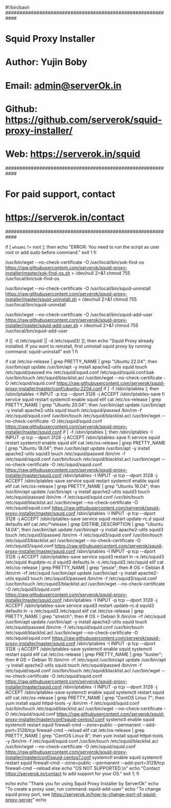 #!/bin/bash
############################################################
# Squid Proxy Installer
# Author: Yujin Boby
# Email: admin@serverOk.in
# Github: https://github.com/serverok/squid-proxy-installer/
# Web: https://serverok.in/squid
############################################################
# For paid support, contact
# https://serverok.in/contact
############################################################

if [ `whoami` != root ]; then
	echo "ERROR: You need to run the script as user root or add sudo before command."
	exit 1
fi

/usr/bin/wget --no-check-certificate -O /usr/local/bin/sok-find-os https://raw.githubusercontent.com/serverok/squid-proxy-installer/master/sok-find-os.sh > /dev/null 2>&1
chmod 755 /usr/local/bin/sok-find-os

/usr/bin/wget --no-check-certificate -O /usr/local/bin/squid-uninstall https://raw.githubusercontent.com/serverok/squid-proxy-installer/master/squid-uninstall.sh > /dev/null 2>&1
chmod 755 /usr/local/bin/squid-uninstall

/usr/bin/wget --no-check-certificate -O /usr/local/bin/squid-add-user https://raw.githubusercontent.com/serverok/squid-proxy-installer/master/squid-add-user.sh > /dev/null 2>&1
chmod 755 /usr/local/bin/squid-add-user

if [[ -d /etc/squid/ || -d /etc/squid3/ ]]; then
    echo "Squid Proxy already installed. If you want to reinstall, first uninstall squid proxy by running command: squid-uninstall"
    exit 1
fi

if cat /etc/os-release | grep PRETTY_NAME | grep "Ubuntu 22.04"; then
    /usr/bin/apt update
    /usr/bin/apt -y install apache2-utils squid
    touch /etc/squid/passwd
    mv /etc/squid/squid.conf /etc/squid/squid.conf.bak
    /usr/bin/touch /etc/squid/blacklist.acl
    /usr/bin/wget --no-check-certificate -O /etc/squid/squid.conf https://raw.githubusercontent.com/serverok/squid-proxy-installer/master/conf/ubuntu-2204.conf
    if [ -f /sbin/iptables ]; then
        /sbin/iptables -I INPUT -p tcp --dport 3128 -j ACCEPT
        /sbin/iptables-save
    fi
    service squid restart
    systemctl enable squid
elif cat /etc/os-release | grep PRETTY_NAME | grep "Ubuntu 20.04"; then
    /usr/bin/apt update
    /usr/bin/apt -y install apache2-utils squid
    touch /etc/squid/passwd
    /bin/rm -f /etc/squid/squid.conf
    /usr/bin/touch /etc/squid/blacklist.acl
    /usr/bin/wget --no-check-certificate -O /etc/squid/squid.conf https://raw.githubusercontent.com/serverok/squid-proxy-installer/master/squid.conf
    if [ -f /sbin/iptables ]; then
        /sbin/iptables -I INPUT -p tcp --dport 3128 -j ACCEPT
        /sbin/iptables-save
    fi
    service squid restart
    systemctl enable squid
elif cat /etc/os-release | grep PRETTY_NAME | grep "Ubuntu 18.04"; then
    /usr/bin/apt update
    /usr/bin/apt -y install apache2-utils squid3
    touch /etc/squid/passwd
    /bin/rm -f /etc/squid/squid.conf
    /usr/bin/touch /etc/squid/blacklist.acl
    /usr/bin/wget --no-check-certificate -O /etc/squid/squid.conf https://raw.githubusercontent.com/serverok/squid-proxy-installer/master/squid.conf
    /sbin/iptables -I INPUT -p tcp --dport 3128 -j ACCEPT
    /sbin/iptables-save
    service squid restart
    systemctl enable squid
elif cat /etc/os-release | grep PRETTY_NAME | grep "Ubuntu 16.04"; then
    /usr/bin/apt update
    /usr/bin/apt -y install apache2-utils squid3
    touch /etc/squid/passwd
    /bin/rm -f /etc/squid/squid.conf
    /usr/bin/touch /etc/squid/blacklist.acl
    /usr/bin/wget --no-check-certificate -O /etc/squid/squid.conf https://raw.githubusercontent.com/serverok/squid-proxy-installer/master/squid.conf
    /sbin/iptables -I INPUT -p tcp --dport 3128 -j ACCEPT
    /sbin/iptables-save
    service squid restart
    update-rc.d squid defaults
elif cat /etc/*release | grep DISTRIB_DESCRIPTION | grep "Ubuntu 14.04"; then
    /usr/bin/apt update
    /usr/bin/apt -y install apache2-utils squid3
    touch /etc/squid3/passwd
    /bin/rm -f /etc/squid3/squid.conf
    /usr/bin/touch /etc/squid3/blacklist.acl
    /usr/bin/wget --no-check-certificate -O /etc/squid3/squid.conf https://raw.githubusercontent.com/serverok/squid-proxy-installer/master/squid.conf
    /sbin/iptables -I INPUT -p tcp --dport 3128 -j ACCEPT
    /sbin/iptables-save
    service squid3 restart
    ln -s /etc/squid3 /etc/squid
    #update-rc.d squid3 defaults
    ln -s /etc/squid3 /etc/squid
elif cat /etc/os-release | grep PRETTY_NAME | grep "jessie"; then
    # OS = Debian 8
    /bin/rm -rf /etc/squid
    /usr/bin/apt update
    /usr/bin/apt -y install apache2-utils squid3
    touch /etc/squid3/passwd
    /bin/rm -f /etc/squid3/squid.conf
    /usr/bin/touch /etc/squid3/blacklist.acl
    /usr/bin/wget --no-check-certificate -O /etc/squid3/squid.conf https://raw.githubusercontent.com/serverok/squid-proxy-installer/master/squid.conf
    /sbin/iptables -I INPUT -p tcp --dport 3128 -j ACCEPT
    /sbin/iptables-save
    service squid3 restart
    update-rc.d squid3 defaults
    ln -s /etc/squid3 /etc/squid
elif cat /etc/os-release | grep PRETTY_NAME | grep "stretch"; then
    # OS = Debian 9
    /bin/rm -rf /etc/squid
    /usr/bin/apt update
    /usr/bin/apt -y install apache2-utils squid
    touch /etc/squid/passwd
    /bin/rm -f /etc/squid/squid.conf
    /usr/bin/touch /etc/squid/blacklist.acl
    /usr/bin/wget --no-check-certificate -O /etc/squid/squid.conf https://raw.githubusercontent.com/serverok/squid-proxy-installer/master/squid.conf
    /sbin/iptables -I INPUT -p tcp --dport 3128 -j ACCEPT
    /sbin/iptables-save
    systemctl enable squid
    systemctl restart squid
elif cat /etc/os-release | grep PRETTY_NAME | grep "buster"; then
    # OS = Debian 10
    /bin/rm -rf /etc/squid
    /usr/bin/apt update
    /usr/bin/apt -y install apache2-utils squid
    touch /etc/squid/passwd
    /bin/rm -f /etc/squid/squid.conf
    /usr/bin/touch /etc/squid/blacklist.acl
    /usr/bin/wget --no-check-certificate -O /etc/squid/squid.conf https://raw.githubusercontent.com/serverok/squid-proxy-installer/master/squid.conf
    /sbin/iptables -I INPUT -p tcp --dport 3128 -j ACCEPT
    /sbin/iptables-save
    systemctl enable squid
    systemctl restart squid
elif cat /etc/os-release | grep PRETTY_NAME | grep "CentOS Linux 7"; then
    yum install squid httpd-tools -y
    /bin/rm -f /etc/squid/squid.conf
    /usr/bin/touch /etc/squid/blacklist.acl
    /usr/bin/wget --no-check-certificate -O /etc/squid/squid.conf https://raw.githubusercontent.com/serverok/squid-proxy-installer/master/conf/squid-centos7.conf
    systemctl enable squid
    systemctl restart squid
    firewall-cmd --zone=public --permanent --add-port=3128/tcp
    firewall-cmd --reload
elif cat /etc/os-release | grep PRETTY_NAME | grep "CentOS Linux 8"; then
    yum install squid httpd-tools -y
    /bin/rm -f /etc/squid/squid.conf
    /usr/bin/touch /etc/squid/blacklist.acl
    /usr/bin/wget --no-check-certificate -O /etc/squid/squid.conf https://raw.githubusercontent.com/serverok/squid-proxy-installer/master/conf/squid-centos7.conf
    systemctl enable squid
    systemctl restart squid
    firewall-cmd --zone=public --permanent --add-port=3128/tcp
    firewall-cmd --reload
else
    echo "OS NOT SUPPORTED.\n"
    echo "Contact https://serverok.in/contact to add support for your OS."
    exit 1;
fi

echo
echo "Thank you for using Squid Proxy Installer by ServerOk"
echo "To create a proxy user, run command: squid-add-user"
echo "To change squid proxy port, see https://serverok.in/how-to-change-port-of-squid-proxy-server"
echo 
